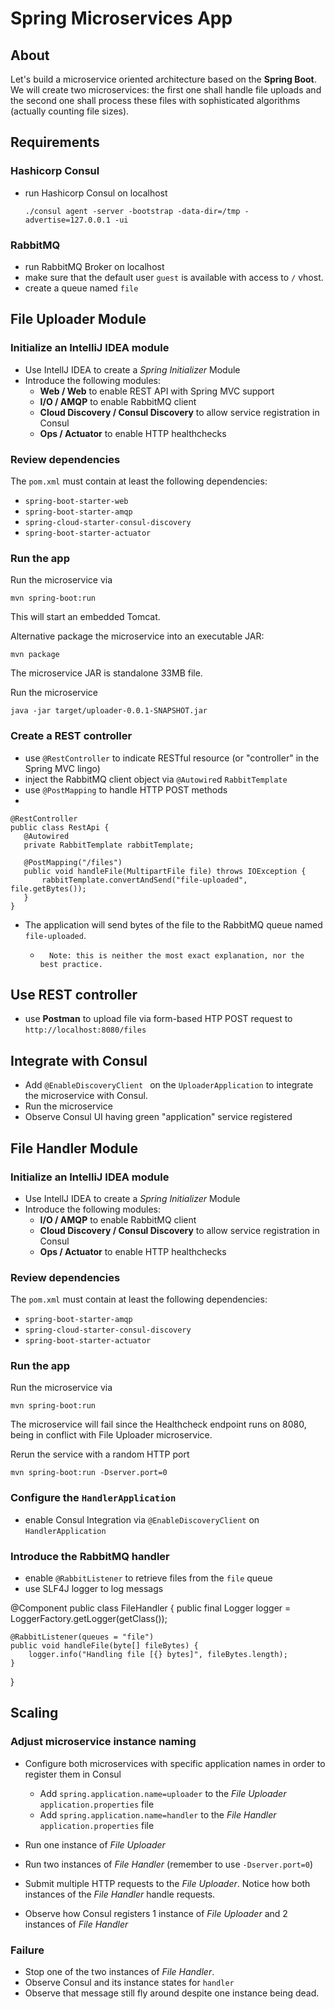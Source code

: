 Spring Microservices App
=========================
About
-----
Let's build a microservice oriented architecture based on the **Spring Boot**. We will create two microservices: the first one shall handle file uploads and the second one shall process these files with sophisticated algorithms (actually counting file sizes).


Requirements
-------------

### Hashicorp Consul

*	run Hashicorp Consul on localhost
	
		./consul agent -server -bootstrap -data-dir=/tmp -advertise=127.0.0.1 -ui

### RabbitMQ

*	run RabbitMQ Broker on localhost
*	make sure that the default user `guest` is available with access to `/` vhost.
*	create a queue named `file`

File Uploader Module
--------------------

### Initialize an IntelliJ IDEA module


*	Use IntellJ IDEA to create a *Spring Initializer* Module
*	Introduce the following modules:
	*	**Web / Web** to enable REST API with Spring MVC support
	*	**I/O / AMQP** to enable RabbitMQ client
	*	**Cloud Discovery / Consul Discovery** to allow service registration in Consul 
	*	**Ops / Actuator** to enable HTTP healthchecks

### Review dependencies

The `pom.xml` must contain at least the following dependencies:

*	`spring-boot-starter-web`
*	`spring-boot-starter-amqp`
*	`spring-cloud-starter-consul-discovery`
*	`spring-boot-starter-actuator`

### Run the app

Run the microservice via 

	mvn spring-boot:run

This will start an embedded Tomcat.

Alternative package the microservice into an executable JAR:

	mvn package

The microservice JAR is standalone 33MB file.
	
Run the microservice

	java -jar target/uploader-0.0.1-SNAPSHOT.jar


### Create a REST controller

*	use `@RestController` to indicate RESTful resource (or "controller" in the Spring MVC lingo)
*	inject the RabbitMQ client object via `@Autowire`d `RabbitTemplate`
*	use `@PostMapping` to handle HTTP POST methods
*	

	@RestController
	public class RestApi {
	   @Autowired
	   private RabbitTemplate rabbitTemplate;
	
	   @PostMapping("/files")
	   public void handleFile(MultipartFile file) throws IOException {
	       rabbitTemplate.convertAndSend("file-uploaded", file.getBytes());
	   }
	}
	
*	The application will send bytes of the file to the RabbitMQ queue named `file-uploaded`.
	*		Note: this is neither the most exact explanation, nor the best practice.

## Use REST controller

*	use **Postman** to upload file via form-based HTP POST request to `http://localhost:8080/files`

## Integrate with Consul

*	Add `@EnableDiscoveryClient	` on the `UploaderApplication` to integrate the microservice with Consul.
*	Run the microservice
*	Observe Consul UI having green "application" service registered



File Handler Module
--------------------

### Initialize an IntelliJ IDEA module


*	Use IntellJ IDEA to create a *Spring Initializer* Module
*	Introduce the following modules:
	*	**I/O / AMQP** to enable RabbitMQ client
	*	**Cloud Discovery / Consul Discovery** to allow service registration in Consul 
	*	**Ops / Actuator** to enable HTTP healthchecks

### Review dependencies

The `pom.xml` must contain at least the following dependencies:

*	`spring-boot-starter-amqp`
*	`spring-cloud-starter-consul-discovery`
*	`spring-boot-starter-actuator`

### Run the app

Run the microservice via 

	mvn spring-boot:run

The microservice will fail since the Healthcheck endpoint runs on 8080, being in conflict with File Uploader microservice.

Rerun the service with a random HTTP port

	mvn spring-boot:run -Dserver.port=0

### Configure the `HandlerApplication`

*	enable Consul Integration via `@EnableDiscoveryClient` on `HandlerApplication`

### Introduce the RabbitMQ handler


*	enable `@RabbitListener` to retrieve files from the `file` queue
*	use SLF4J logger to log messags


@Component
public class FileHandler {
    public final Logger logger = LoggerFactory.getLogger(getClass());

    @RabbitListener(queues = "file")
    public void handleFile(byte[] fileBytes) {
        logger.info("Handling file [{} bytes]", fileBytes.length);
    }

}

Scaling
--------
### Adjust microservice instance naming

*	Configure both microservices with specific application names in order to register them in Consul
	*	Add `spring.application.name=uploader` to the *File Uploader* `application.properties` file
	*	Add `spring.application.name=handler` to the *File Handler* `application.properties` file


*	Run one instance of *File Uploader*
*	Run two instances of *File Handler* (remember to use `-Dserver.port=0`)
*	Submit multiple HTTP requests to the *File Uploader*. Notice how both instances of the *File Handler* handle requests.
*	Observe how Consul registers 1 instance of *File Uploader* and 2 instances of *File Handler*

### Failure

*	Stop one of the two instances of *File Handler*.
*	Observe Consul and its instance states for `handler`
*	Observe that message still fly around despite one instance being dead.






